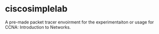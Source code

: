 # ciscosimplelab
A pre-made packet tracer envoirment for the experimentaiton or usage for CCNA: Introduction to Networks. 
